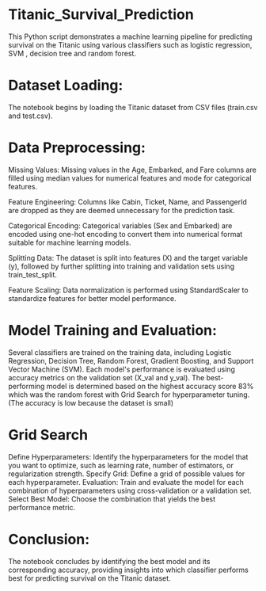 # Titanic_Survival_Prediction

This Python script demonstrates a machine learning pipeline for predicting survival on the Titanic using various classifiers such as logistic regression, SVM , decision tree and random forest.

# Dataset Loading:
The notebook begins by loading the Titanic dataset from CSV files (train.csv and test.csv).

# Data Preprocessing:

Missing Values: Missing values in the Age, Embarked, and Fare columns are filled using median values for numerical features and mode for categorical features.

Feature Engineering: Columns like Cabin, Ticket, Name, and PassengerId are dropped as they are deemed unnecessary for the prediction task.

Categorical Encoding: Categorical variables (Sex and Embarked) are encoded using one-hot encoding to convert them into numerical format suitable for machine learning models.

Splitting Data: The dataset is split into features (X) and the target variable (y), followed by further splitting into training and validation sets using train_test_split.

Feature Scaling: Data normalization is performed using StandardScaler to standardize features for better model performance.

# Model Training and Evaluation:

Several classifiers are trained on the training data, including Logistic Regression, Decision Tree, Random Forest, Gradient Boosting, and Support Vector Machine (SVM).
Each model's performance is evaluated using accuracy metrics on the validation set (X_val and y_val).
The best-performing model is determined based on the highest accuracy score 83% which was the random forest with Grid Search for hyperparameter tuning. (The accuracy is low because the dataset is small)

# Grid Search

Define Hyperparameters: Identify the hyperparameters for the model that you want to optimize, such as learning rate, number of estimators, or regularization strength.
Specify Grid: Define a grid of possible values for each hyperparameter.
Evaluation: Train and evaluate the model for each combination of hyperparameters using cross-validation or a validation set.
Select Best Model: Choose the combination that yields the best performance metric.


# Conclusion: 

The notebook concludes by identifying the best model and its corresponding accuracy, providing insights into which classifier performs best for predicting survival on the Titanic dataset.

